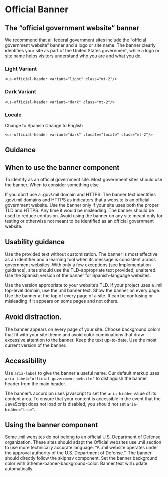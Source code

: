 # Official Banner

## The “official government website” banner

We recommend that all federal government sites include the “official government website” banner and a logo or site name. The banner clearly identifies your site as part of the United States government, while a logo or site name helps visitors understand who you are and what you do.

### Light Variant

<div>    
    <us-official-header variant="light" class="mt-2"/>
</div>

```vue
<us-official-header variant="light" class="mt-2"/>
```

### Dark Variant

<div>    
    <us-official-header variant="dark" class="mt-2"/>
</div>

```vue
<us-official-header variant="dark" class="mt-2"/>
```

### Locale

<div>    
    <us-official-header variant="light" :locale="locale" class="mt-2"/>
    <b-button v-if="locale == 'en'" variant="info" @click="locale = 'es'">Change to Spanish</b-button>
    <b-button v-else variant="info" @click="locale = 'en'">Change to English</b-button>
</div>

```vue
<us-official-header variant="dark" :locale="locale" class="mt-2"/>
```


## Guidance

## When to use the banner component

To identify as an official government site. Most government sites should use the banner.
When to consider something else

If you don’t use a .gov/.mil domain and HTTPS. The banner text identifies .gov/.mil domains and HTTPS as indicators that a website is an official government website. Use the banner only if your site uses both the proper TLD and HTTPS.
Any time it would be misleading. The banner should be used to reduce confusion. Avoid using the banner on any site meant only for testing or otherwise not meant to be identified as an official government website.

## Usability guidance

Use the provided text without customization. The banner is most effective as an identifier and a learning tool when its message is consistent across government websites. With only a few exceptions (see Implementation guidance), sites should use the TLD-appropriate text provided, unaltered. Use the Spanish version of the banner for Spanish-language websites.

Use the version appropriate to your website’s TLD. If your project uses a .mil top-level domain, use the .mil banner text.
Show the banner on every page. Use the banner at the top of every page of a site. It can be confusing or misleading if it appears on some pages and not others.

## Avoid distraction. 

The banner appears on every page of your site. Choose background colors that fit with your site theme and avoid color combinations that draw excessive attention to the banner.
Keep the text up-to-date. Use the most current version of the banner.

## Accessibility

Use `aria-label` to give the banner a useful name. Our default markup uses `aria-label="official government website"` to distinguish the banner header from the main header.

The banner’s accordion uses javascript to set the `aria-hidden` value of its content area. To ensure that your content is accessible in the event that the JavaScript does not load or is disabled, you should not set `aria-hidden="true"`.

## Using the banner component

Some .mil websites do not belong to an official U.S. Department of Defense organization. These sites should adapt the Official websites use .mil section to use more technically accurate language: “A .mil website operates under the approval authority of the U.S. Department of Defense.”.
The banner should directly follow the skipnav component.
Set the banner background color with $theme-banner-background-color. Banner text will update automatically.

<script>
export default {
    data() {
        return {
            locale: 'en'
        };
    }
}
</script>